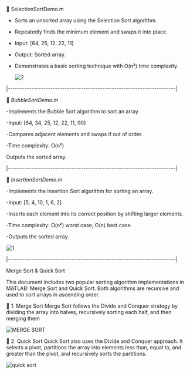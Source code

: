 📁 SelectionSortDemo.m
* Sorts an unsorted array using the Selection Sort algorithm.

* Repeatedly finds the minimum element and swaps it into place.

* Input: [64, 25, 12, 22, 11]

* Output: Sorted array.

* Demonstrates a basic sorting technique with O(n²) time complexity.

  ![2](https://github.com/user-attachments/assets/bd1c2252-bb14-47f9-a9d1-b973b8008a8b)
  

|-----------------------------------------------------------------------|

📁 *BubbleSortDemo.m*

-Implements the Bubble Sort algorithm to sort an array.

-Input: [64, 34, 25, 12, 22, 11, 90]

-Compares adjacent elements and swaps if out of order.

-Time complexity: O(n²)

Outputs the sorted array.

|-----------------------------------------------------------------------|

📁 *InsertionSortDemo.m*

-Implements the Insertion Sort algorithm for sorting an array.

-Input: [5, 4, 10, 1, 6, 2]

-Inserts each element into its correct position by shifting larger elements.

-Time complexity: O(n²) worst case, O(n) best case.

-Outputs the sorted array.

![1](https://github.com/user-attachments/assets/184e482a-04f2-4d33-a443-d374c066e4c8)

|-----------------------------------------------------------------------|

Merge Sort & Quick Sort

This document includes two popular sorting algorithm implementations in MATLAB: Merge Sort and Quick Sort. Both algorithms are recursive and used to sort arrays in ascending order.

🔹 1. Merge Sort
Merge Sort follows the Divide and Conquer strategy by dividing the array into halves, recursively sorting each half, and then merging them


![MERGE SORT](https://github.com/user-attachments/assets/e6bdabfb-e93f-4300-a562-e765a5f9463f)

🔹 2. Quick Sort
Quick Sort also uses the Divide and Conquer approach. It selects a pivot, partitions the array into elements less than, equal to, and greater than the pivot, and recursively sorts the partitions.

![quick sort](https://github.com/user-attachments/assets/278110f1-cd90-4a30-96e8-86475b129af5)





